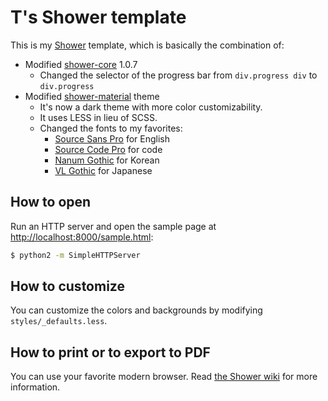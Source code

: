 # T's Shower template

This is my [Shower](http://shwr.me/) template, which is basically the combination of:

- Modified [shower-core](https://github.com/shower/core) 1.0.7
  - Changed the selector of the progress bar from `div.progress div` to `div.progress`
- Modified [shower-material](https://github.com/shower/material) theme
  - It's now a dark theme with more color customizability. 
  - It uses LESS in lieu of SCSS.
  - Changed the fonts to my favorites:
    - [Source Sans Pro](https://github.com/adobe-fonts/source-sans-pro) for English
    - [Source Code Pro](https://github.com/adobe-fonts/source-code-pro) for code
    - [Nanum Gothic](http://hangeul.naver.com/font) for Korean
    - [VL Gothic](http://vlgothic.dicey.org/) for Japanese

## How to open

Run an HTTP server and open the sample page at [http://localhost:8000/sample.html](http://localhost:8000/sample.html):

```bash
$ python2 -m SimpleHTTPServer
```

## How to customize

You can customize the colors and backgrounds by modifying `styles/_defaults.less`.

## How to print or to export to PDF

You can use your favorite modern browser. Read [the Shower wiki](https://github.com/shower/shower/wiki/Print)
for more information.

